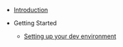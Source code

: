 - [Introduction](README.md)

- Getting Started

  - [Setting up your dev environment](getting_started/setup.md)